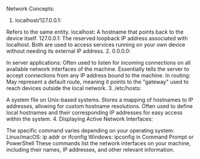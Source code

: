 
Network Concepts:
1. localhost/127.0.0.1:

Refers to the same entity.
localhost: A hostname that points back to the device itself.
127.0.0.1: The reserved loopback IP address associated with localhost.
Both are used to access services running on your own device without needing its external IP address.
2. 0.0.0.0:

In server applications:
Often used to listen for incoming connections on all available network interfaces of the machine.
Essentially tells the server to accept connections from any IP address bound to the machine.
In routing:
May represent a default route, meaning it points to the "gateway" used to reach devices outside the local network.
3. /etc/hosts:

A system file on Unix-based systems.
Stores a mapping of hostnames to IP addresses, allowing for custom hostname resolutions.
Often used to define local hostnames and their corresponding IP addresses for easy access within the system.
4. Displaying Active Network Interfaces:

The specific command varies depending on your operating system:
Linux/macOS: ip addr or ifconfig
Windows: ipconfig in Command Prompt or PowerShell
These commands list the network interfaces on your machine, including their names, IP addresses, and other relevant information.
